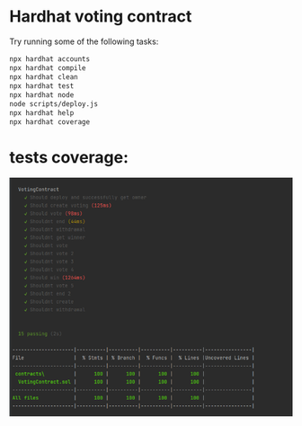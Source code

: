 # Hardhat voting contract

Try running some of the following tasks:

```shell
npx hardhat accounts
npx hardhat compile
npx hardhat clean
npx hardhat test
npx hardhat node
node scripts/deploy.js
npx hardhat help
npx hardhat coverage
```
# tests coverage: 
![alt text](https://github.com/987qwerty/hardhatVotingContract/blob/master/testCoverage.png)

